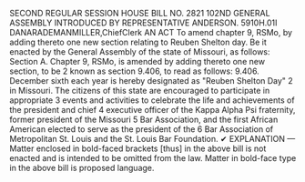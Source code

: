 SECOND REGULAR SESSION
HOUSE BILL NO. 2821
102ND GENERAL ASSEMBLY
INTRODUCED BY REPRESENTATIVE ANDERSON.
5910H.01I DANARADEMANMILLER,ChiefClerk
AN ACT
To amend chapter 9, RSMo, by adding thereto one new section relating to Reuben Shelton
day.
Be it enacted by the General Assembly of the state of Missouri, as follows:
Section A. Chapter 9, RSMo, is amended by adding thereto one new section, to be
2 known as section 9.406, to read as follows:
9.406. December sixth each year is hereby designated as "Reuben Shelton Day"
2 in Missouri. The citizens of this state are encouraged to participate in appropriate
3 events and activities to celebrate the life and achievements of the president and chief
4 executive officer of the Kappa Alpha Psi fraternity, former president of the Missouri
5 Bar Association, and the first African American elected to serve as the president of the
6 Bar Association of Metropolitan St. Louis and the St. Louis Bar Foundation.
✔
EXPLANATION — Matter enclosed in bold-faced brackets [thus] in the above bill is not enacted and is
intended to be omitted from the law. Matter in bold-face type in the above bill is proposed language.